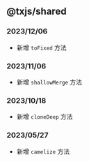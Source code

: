 ## @txjs/shared

### 2023/12/06

- 新增 `toFixed` 方法

### 2023/11/06

- 新增 `shallowMerge` 方法

### 2023/10/18

- 新增 `cloneDeep` 方法

### 2023/05/27 

- 新增 `camelize` 方法